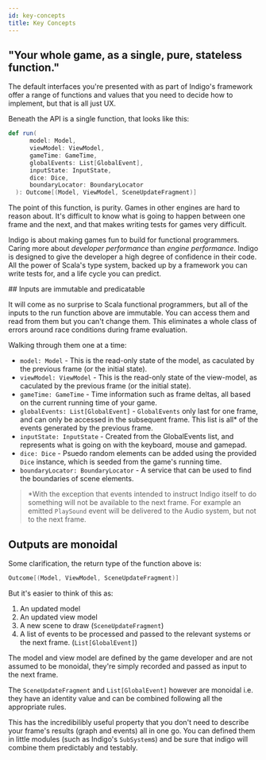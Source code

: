 ```yaml
---
id: key-concepts
title: Key Concepts
---
```


## "Your whole game, as a single, pure, stateless function."

The default interfaces you're presented with as part of Indigo's framework offer a range of functions and values that you need to decide how to implement, but that is all just UX.

Beneath the API is a single function, that looks like this:

```scala
def run(
      model: Model,
      viewModel: ViewModel,
      gameTime: GameTime,
      globalEvents: List[GlobalEvent],
      inputState: InputState,
      dice: Dice,
      boundaryLocator: BoundaryLocator
  ): Outcome[(Model, ViewModel, SceneUpdateFragment)]
```

The point of this function, is purity. Games in other engines are hard to reason about. It's difficult to know what is going to happen between one frame and the next, and that makes writing tests for games very difficult.

Indigo is about making games fun to build for functional programmers. Caring more about _developer performance_ than _engine performance_. Indigo is designed to give the developer a high degree of confidence in their code. All the power of Scala's type system, backed up by a framework you can write tests for, and a life cycle you can predict.

## Inputs are immutable and predicatable

It will come as no surprise to Scala functional programmers, but all of the inputs to the run function above are immutable. You can access them and read from them but you can't change them. This eliminates a whole class of errors around race conditions during frame evaluation.

Walking through them one at a time:

- `model: Model` - This is the read-only state of the model, as caculated by the previous frame (or the initial state).
- `viewModel: ViewModel` - This is the read-only state of the view-model, as caculated by the previous frame (or the initial state).
- `gameTime: GameTime` - Time information such as frame deltas, all based on the current running time of your game.
- `globalEvents: List[GlobalEvent]` - `GlobalEvents` only last for one frame, and can only be accessed in the subsequent frame. This list is all* of the events generated by the previous frame.
- `inputState: InputState` - Created from the GlobalEvents list, and represents what is going on with the keyboard, mouse and gamepad.
- `dice: Dice` - Psuedo random elements can be added using the provided `Dice` instance, which is seeded from the game's running time.
- `boundaryLocator: BoundaryLocator` - A service that can be used to find the boundaries of scene elements.

> *With the exception that events intended to instruct Indigo itself to do something will not be available to the next frame. For example an emitted `PlaySound` event will be delivered to the Audio system, but not to the next frame.

## Outputs are monoidal

Some clarification, the return type of the function above is:

```scala
Outcome[(Model, ViewModel, SceneUpdateFragment)]
```

But it's easier to think of this as:

1. An updated model
1. An updated view model
1. A new scene to draw (`SceneUpdateFragment`)
1. A list of events to be processed and passed to the relevant systems or the next frame. (`List[GlobalEvent]`)

The model and view model are defined by the game developer and are not assumed to be monoidal, they're simply recorded and passed as input to the next frame.

The `SceneUpdateFragment` and `List[GlobalEvent]` however are monoidal i.e. they have an identity value and can be combined following all the appropriate rules.

This has the incredibilibly useful property that you don't need to describe your frame's results (graph and events) all in one go. You can defined them in little modules (such as Indigo's `SubSystem`s) and be sure that indigo will combine them predictably and testably.
